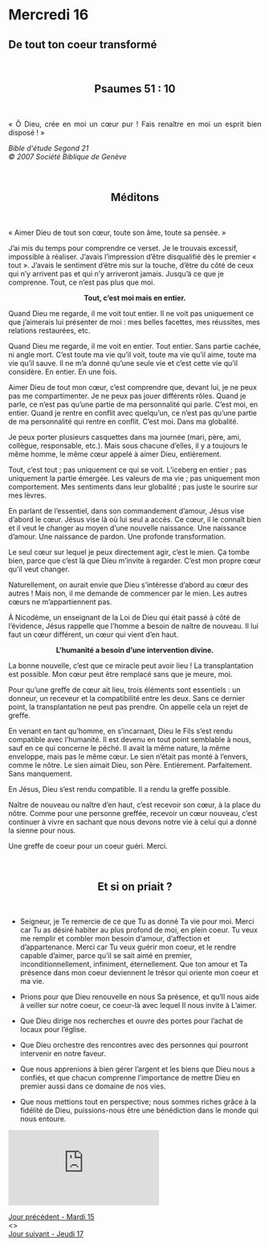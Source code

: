# Mercredi 16
## De tout ton coeur transformé

<br/>
<center><h2>Psaumes 51 : 10 </h2></center>
<br/>

<p align="justify">
« Ô Dieu, crée en moi un cœur pur !
Fais renaître en moi un esprit bien disposé ! »

</p>

<i>Bible d'étude Segond 21<br />
© 2007 Société Biblique de Genève</i>

<br/>
<center><h2>Méditons</h2></center>
<br/>
<p>
« Aimer Dieu de tout son cœur, toute son âme, toute sa pensée. »
</p><p>
J’ai mis du temps pour comprendre ce verset. Je le trouvais excessif, impossible à réaliser. J’avais l’impression d’être disqualifié dès le premier « tout ». J’avais le sentiment d’être mis sur la touche, d’être du côté de ceux qui n’y arrivent pas et qui n’y arriveront jamais.
Jusqu’à ce que je comprenne. Tout, ce n’est pas plus que moi.
</p><p>
<center><b>Tout, c’est moi mais en entier.</b></center>
</p><p>
Quand Dieu me regarde, il me voit tout entier. Il ne voit pas uniquement ce que j’aimerais lui présenter de moi : mes belles facettes, mes réussites, mes relations restaurées, etc.
</p><p>
Quand Dieu me regarde, il me voit en entier. Tout entier. Sans partie cachée, ni angle mort.
C’est toute ma vie qu’il voit, toute ma vie qu’il aime, toute ma vie qu’il sauve.
Il ne m’a donné qu’une seule vie et c’est cette vie qu’il considère. En entier. En une fois.
 </p><p>
Aimer Dieu de tout mon cœur, c’est comprendre que, devant lui, je ne peux pas me compartimenter. Je ne peux pas jouer différents rôles.
Quand je parle, ce n’est pas qu’une partie de ma personnalité qui parle. C’est moi, en entier. Quand je rentre en conflit avec quelqu’un, ce n’est pas qu’une partie de ma personnalité qui rentre en conflit. C’est moi. Dans ma globalité.
</p><p>
Je peux porter plusieurs casquettes dans ma journée (mari, père, ami, collègue, responsable, etc.). Mais sous chacune d’elles, il y a toujours le même homme, le même cœur appelé à aimer Dieu, entièrement.
</p><p>
Tout, c’est tout ; pas uniquement ce qui se voit.
L’iceberg en entier ; pas uniquement la partie émergée.
Les valeurs de ma vie ; pas uniquement mon comportement.
Mes sentiments dans leur globalité ; pas juste le sourire sur mes lèvres.
</p><p>
En parlant de l’essentiel, dans son commandement d’amour, Jésus vise d’abord le cœur.
Jésus vise là où lui seul a accès. Ce cœur, il le connaît bien et il veut le changer au moyen d’une nouvelle naissance.
Une naissance d’amour. Une naissance de pardon. Une profonde transformation.
</p><p>
Le seul cœur sur lequel je peux directement agir, c’est le mien. Ça tombe bien, parce que c’est là que Dieu m’invite à regarder. C’est mon propre cœur qu’il veut changer.
</p><p>
Naturellement, on aurait envie que Dieu s’intéresse d’abord au cœur des autres ! Mais non, il me demande de commencer par le mien. Les autres cœurs ne m’appartiennent pas.
</p><p>
À Nicodème, un enseignant de la Loi de Dieu qui était passé à côté de l’évidence, Jésus rappelle que l’homme a besoin de naître de nouveau. Il lui faut un cœur différent, un cœur qui vient d’en haut.
</p>

<p>
<center><b>L’humanité a besoin d’une intervention divine.</b></center>
</p><p>

La bonne nouvelle, c’est que ce miracle peut avoir lieu ! La transplantation est possible.
Mon cœur peut être remplacé sans que je meure, moi.
</p><p>

Pour qu’une greffe de cœur ait lieu, trois éléments sont essentiels : un donneur, un receveur et la compatibilité entre les deux. Sans ce dernier point, la transplantation ne peut pas prendre. On appelle cela un rejet de greffe.
</p><p>

En venant en tant qu’homme, en s’incarnant, Dieu le Fils s’est rendu compatible avec l’humanité. Il est devenu en tout point semblable à nous, sauf en ce qui concerne le péché. Il avait la même nature, la même enveloppe, mais pas le même cœur.
Le sien n’était pas monté à l’envers, comme le nôtre. Le sien aimait Dieu, son Père. Entièrement. Parfaitement. Sans manquement.
</p><p>

En Jésus, Dieu s’est rendu compatible. Il a rendu la greffe possible.
</p><p>

Naître de nouveau ou naître d’en haut, c’est recevoir son cœur, à la place du nôtre.
Comme pour une personne greffée, recevoir un cœur nouveau, c’est continuer à vivre en sachant que nous devons notre vie à celui qui a donné la sienne pour nous.
</p><p>

Une greffe de coeur pour un coeur guéri.
Merci.
</p>

<br/>
<center><h2>Et si on priait ?</h2></center>
<br/>

<p align="justify">

* Seigneur, je Te remercie de ce que Tu as donné Ta vie pour moi.
Merci car Tu as désiré habiter au plus profond de moi, en plein coeur.
Tu veux me remplir et combler mon besoin d‘amour, d’affection et d’appartenance.
Merci car Tu veux guérir mon coeur, et le rendre capable d’aimer, parce qu’il se sait aimé en premier, inconditionnellement, infiniment, éternellement.
Que ton amour et Ta présence dans mon coeur deviennent le trésor qui oriente mon coeur et ma vie.

* Prions pour que Dieu renouvelle en nous Sa présence, et qu’Il nous aide à veiller sur notre coeur, ce coeur-là avec lequel Il nous invite à L’aimer.

* Que Dieu dirige nos recherches et ouvre des portes pour l’achat de locaux pour l’église.

* Que Dieu orchestre des rencontres avec des personnes qui pourront intervenir en notre faveur.

* Que nous apprenions à bien gérer l’argent et les biens que Dieu nous a confiés, et que chacun comprenne l’importance de mettre Dieu en premier aussi dans ce domaine de nos vies.

* Que nous mettions tout en perspective; nous sommes riches grâce à la fidélité de Dieu, puissions-nous être une bénédiction dans le monde qui nous entoure.

</p>

<div class="container">
<iframe src="https://www.youtube.com/embed/5cHChJ-JM68"
frameborder="0" allowfullscreen class="video"></iframe>
</div>

[Jour précédent - Mardi 15](mardi.md)<br/> <> <br/>
[Jour suivant - Jeudi 17](jeudi.md)
